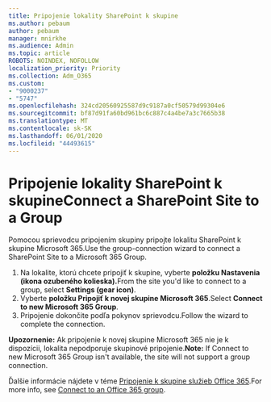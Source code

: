 ```yaml
---
title: Pripojenie lokality SharePoint k skupine
ms.author: pebaum
author: pebaum
manager: mnirkhe
ms.audience: Admin
ms.topic: article
ROBOTS: NOINDEX, NOFOLLOW
localization_priority: Priority
ms.collection: Adm_O365
ms.custom:
- "9000237"
- "5747"
ms.openlocfilehash: 324cd20560925587d9c9187a0cf50579d99304e6
ms.sourcegitcommit: bf87d91fa60bd961bc6c887c4a4be7a3c7665b38
ms.translationtype: MT
ms.contentlocale: sk-SK
ms.lasthandoff: 06/01/2020
ms.locfileid: "44493615"
---
```

# <a name="connect-a-sharepoint-site-to-a-group"></a><span data-ttu-id="c9933-102">Pripojenie lokality SharePoint k skupine</span><span class="sxs-lookup"><span data-stu-id="c9933-102">Connect a SharePoint Site to a Group</span></span>

<span data-ttu-id="c9933-103">Pomocou sprievodcu pripojením skupiny pripojte lokalitu SharePoint k skupine Microsoft 365.</span><span class="sxs-lookup"><span data-stu-id="c9933-103">Use the group-connection wizard to connect a SharePoint Site to a Microsoft 365 Group.</span></span>

1. <span data-ttu-id="c9933-104">Na lokalite, ktorú chcete pripojiť k skupine, vyberte **položku Nastavenia (ikona ozubeného kolieska).**</span><span class="sxs-lookup"><span data-stu-id="c9933-104">From the site you'd like to connect to a group, select  **Settings (gear icon)**.</span></span>
2. <span data-ttu-id="c9933-105">Vyberte **položku Pripojiť k novej skupine Microsoft 365**.</span><span class="sxs-lookup"><span data-stu-id="c9933-105">Select  **Connect to new Microsoft 365 Group**.</span></span>
3. <span data-ttu-id="c9933-106">Pripojenie dokončite podľa pokynov sprievodcu.</span><span class="sxs-lookup"><span data-stu-id="c9933-106">Follow the wizard to complete the connection.</span></span>

<span data-ttu-id="c9933-107">**Upozornenie:**  Ak pripojenie k novej skupine Microsoft 365 nie je k dispozícii, lokalita nepodporuje skupinové pripojenie.</span><span class="sxs-lookup"><span data-stu-id="c9933-107">**Note:**  If Connect to new Microsoft 365 Group isn't available, the site will not support a group connection.</span></span>

<span data-ttu-id="c9933-108">Ďalšie informácie nájdete v téme [Pripojenie k skupine služieb Office 365](https://docs.microsoft.com/sharepoint/dev/transform/modernize-connect-to-office365-group).</span><span class="sxs-lookup"><span data-stu-id="c9933-108">For more info, see  [Connect to an Office 365 group](https://docs.microsoft.com/sharepoint/dev/transform/modernize-connect-to-office365-group).</span></span>